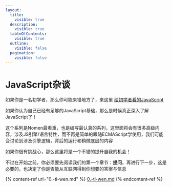 ```yaml
---
layout:
  title:
    visible: true
  description:
    visible: true
  tableOfContents:
    visible: true
  outline:
    visible: false
  pagination:
    visible: false
---
```


# JavaScript杂谈

如果你是一名初学者，那么你可能来错地方了，来这里 [给初学者看的JavaScript](https://app.gitbook.com/s/9GszQUACBEA3ogbyC2SV/ "mention")



如果你认为自己已经有足够的JavaScript基础，那么是时候真正深入了解JavaScript了！

这个系列是Nomen最看重，也是编写最认真的系列，这里面将会有很多高级内容，涉及JS引擎/语言特性，而不再是简单的跟随ECMAScript学使用，我们可能会讨论到涉及引擎逻辑，背后的运行和稍微底层的内容

如果你很有挑战心，那么这里将是一个不错的提升自我的机会！

不过在开始之前，你必须要先阅读我们的第一个章节：**提问**，再进行下一步，这是必要的，也决定了你是否能从互联网得到你想要的答案与信息



{% content-ref url="0.-ti-wen.md" %}
[0.-ti-wen.md](0.-ti-wen.md)
{% endcontent-ref %}

